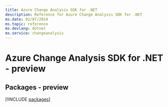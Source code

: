 ```yaml
---
title: Azure Change Analysis SDK for .NET
description: Reference for Azure Change Analysis SDK for .NET
ms.date: 02/07/2024
ms.topic: reference
ms.devlang: dotnet
ms.service: changeanalysis
---
```

# Azure Change Analysis SDK for .NET - preview
## Packages - preview
[!INCLUDE [packages](change-analysis-index.md)]